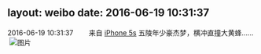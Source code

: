 layout: weibo
date: 2016-06-19 10:31:37
---
2016-06-19 10:31:37  &nbsp;&nbsp;&nbsp;&nbsp;&nbsp;&nbsp; 来自 <a href="sinaweibo://customweibosource" rel="nofollow">iPhone 5s</a>
五陵年少豪杰梦，横冲直撞大黄蜂…… ​​​
![图片](https://ww1.sinaimg.cn/large/6d2a6003jw1f50btguejdj20ku0rsth7.jpg)
